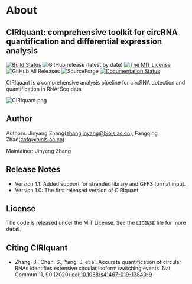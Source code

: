 # About

## CIRIquant: comprehensive toolkit for circRNA quantification and differential expression analysis

[![Build Status](https://staging.travis-ci.com/bioinfo-biols/CIRIquant.svg?branch=master)](https://staging.travis-ci.com/bioinfo-biols/CIRIquant)
![GitHub release (latest by date)](https://img.shields.io/github/v/release/bioinfo-biols/CIRIquant)
[![The MIT License](https://img.shields.io/badge/license-MIT-orange.svg)](https://github.com/bioinfo-biols/CIRIquant/blob/master/LICENSE)
![GitHub All Releases](https://img.shields.io/github/downloads/bioinfo-biols/CIRIquant/total)
![SourceForge](https://img.shields.io/sourceforge/dm/ciri/CIRIquant)
[![Documentation Status](https://readthedocs.org/projects/ciri-cookbook/badge/?version=latest)](https://ciri-cookbook.readthedocs.io/en/latest/?badge=latest)

CIRIquant is a comprehensive analysis pipeline for circRNA detection and quantification in RNA-Seq data

![CIRIquant.png](https://github.com/bioinfo-biols/Zhaolab/blob/master/CIRIquant.png?raw=true)

## Author

Authors: Jinyang Zhang(zhangjinyang@biols.ac.cn), Fangqing Zhao(zhfq@biols.ac.cn)

Maintainer: Jinyang Zhang

## Release Notes

- Version 1.1: Added support for stranded library and GFF3 format input.
- Version 1.0: The first released version of CIRIquant.

## License

The code is released under the MIT License. See the `LICENSE` file for more detail.

## Citing CIRIquant

- Zhang, J., Chen, S., Yang, J. et al. Accurate quantification of circular RNAs identifies extensive circular isoform switching events. Nat Commun 11, 90 (2020) [doi:10.1038/s41467-019-13840-9](https://doi.org/10.1038/s41467-019-13840-9)

